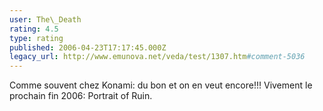 ```yaml
---
user: The\_Death
rating: 4.5
type: rating
published: 2006-04-23T17:17:45.000Z
legacy_url: http://www.emunova.net/veda/test/1307.htm#comment-5036
---
```

Comme souvent chez Konami: du bon et on en veut encore!!!
Vivement le prochain fin 2006: Portrait of Ruin.
